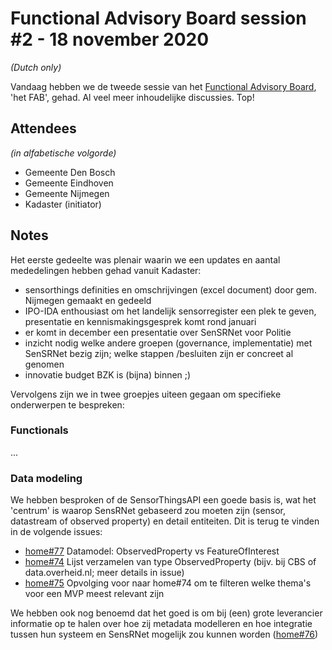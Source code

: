 # Functional Advisory Board session #2 - 18 november 2020

_(Dutch only)_

Vandaag hebben we de tweede sessie van het [Functional Advisory Board](../docs/FAB.md), 'het FAB', gehad. Al veel meer inhoudelijke discussies. Top!

## Attendees

_(in alfabetische volgorde)_

- Gemeente Den Bosch
- Gemeente Eindhoven
- Gemeente Nijmegen
- Kadaster (initiator)

## Notes

Het eerste gedeelte was plenair waarin we een updates en aantal mededelingen hebben gehad vanuit Kadaster:

- sensorthings definities en omschrijvingen (excel document) door gem. Nijmegen gemaakt en gedeeld
- IPO-IDA enthousiast om het landelijk sensorregister een plek te geven, presentatie en kennismakingsgesprek komt rond januari
- er komt in december een presentatie over SenSRNet voor Politie
- inzicht nodig welke andere groepen (governance, implementatie) met SenSRNet bezig zijn; welke stappen /besluiten zijn er concreet al genomen
- innovatie budget BZK is (bijna) binnen ;)

Vervolgens zijn we in twee groepjes uiteen gegaan om specifieke onderwerpen te bespreken:

### Functionals

...


### Data modeling

We hebben besproken of de SensorThingsAPI een goede basis is, wat het 'centrum' is waarop SensRNet gebaseerd zou moeten zijn (sensor, datastream of observed property) en detail entiteiten. Dit is terug te vinden in de volgende issues:

- [home#77](https://github.com/kadaster-labs/sensrnet-home/issues/77) Datamodel: ObservedProperty vs FeatureOfInterest
- [home#74](https://github.com/kadaster-labs/sensrnet-home/issues/74) Lijst verzamelen van type ObservedProperty (bijv. bij CBS of data.overheid.nl; meer details in issue)
- [home#75](https://github.com/kadaster-labs/sensrnet-home/issues/75) Opvolging voor naar home#74 om te filteren welke thema's voor een MVP meest relevant zijn

We hebben ook nog benoemd dat het goed is om bij (een) grote leverancier informatie op te halen over hoe zij metadata modelleren en hoe integratie tussen hun systeem en SensRNet mogelijk zou kunnen worden ([home#76](https://github.com/kadaster-labs/sensrnet-home/issues/76))
